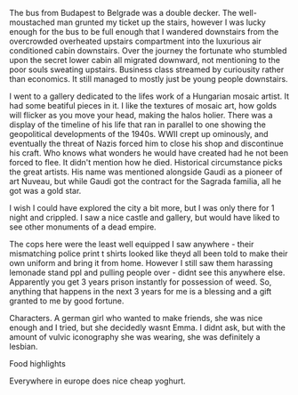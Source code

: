 The bus from Budapest to Belgrade was a double decker.
The well-moustached man grunted my ticket up the stairs, however I was lucky enough for the bus to be full enough that I wandered downstairs from the overcrowded overheated upstairs compartment into the luxurious air conditioned cabin downstairs. Over the journey the fortunate who stumbled upon the secret lower cabin all migrated downward, not mentioning to the poor souls sweating upstairs.
Business class streamed by curiousity rather than economics.
It still managed to mostly just be young people downstairs.

I went to a gallery dedicated to the lifes work of a Hungarian mosaic artist. It had some beatiful pieces in it. I like the textures of mosaic art, how golds will flicker as you move your head, making the halos holier.
There was a display of the timeline of his life that ran in parallel to one showing the geopolitical developments of the 1940s. WWII crept up ominously, and eventually the threat of Nazis forced him to close his shop and discontinue his craft. Who knows what wonders he would have created had he not been forced to flee.
It didn't mention how he died.
Historical circumstance picks the great artists. His name was mentioned alongside Gaudi as a pioneer of art Nuveau, but while Gaudi got the contract for the Sagrada familia, all he got was a gold star.

I wish I could have explored the city a bit more, but I was only there for 1 night and crippled. I saw a nice castle and gallery, but would have liked to see other monuments of a dead empire.

The cops here were the least well equipped I saw anywhere - their mismatching police print t shirts looked like theyd all been told to make their own uniform and bring it from home.
However I still saw them harassing lemonade stand ppl and pulling people over - didnt see this anywhere else.
Apparently you get 3 years prison instantly for possession of weed.
So, anything that happens in the next 3 years for me is a blessing and a gift granted to me by good fortune.

Characters.
A german girl who wanted to make friends, she was nice enough and I tried, but she decidedly wasnt Emma.
I didnt ask, but with the amount of vulvic iconography she was wearing, she was definitely a lesbian.

Food highlights

Everywhere in europe does nice cheap yoghurt.
